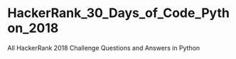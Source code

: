 # HackerRank_30_Days_of_Code_Python_2018
All HackerRank 2018 Challenge Questions and Answers in Python
